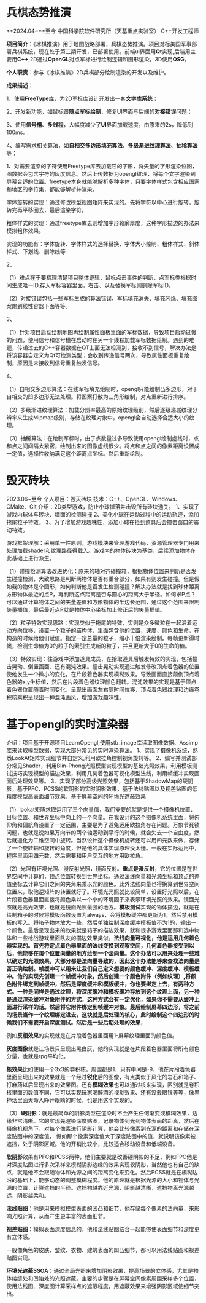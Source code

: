 # 兵棋态势推演

**2024.04~**至今       中国科学院软件研究所（天基重点实验室）    C++开发工程师

**项目简介**：《冰棋推演》用于地图战略部署，兵棋态势推演。项目对标美国军事部署兵棋系统，现在处于第三期开发，已部署使用。前端ui界面用**Qt**实现,后端用主要用**C++**,2D通过**OpenGL**对点军标进行绘制逻辑和图形渲染，3D使用**OSG**。

**个人职责**：参与《冰棋推演》2D兵棋部分绘制渲染的开发以及维护。

**成果描述：**

1、使用**FreeType**库，为2D军标库设计开发出一套**文字库系统**；

2、开发新功能，如鼠标跟**随点军标绘制**，修复UI界面与后端的**对接错误**问题；

3、使用**信号槽**、**多线程**，大幅度减少了**UI**界面加载速度，由原来的2s，降低到100ms。

4、编写需求相关算法，如**自相交多边形填充算法**、**多级渐进纹理算法**、**抽稀算法**等；



1、对需要渲染的字符使用Freetype库去加载它的字形，将矢量的字形渲染位图，图数据会包含字符的灰度信息。然后上传数据为opengl纹理，将每个文字渲染到屏幕合适的位置。freetype本身就能够解析多种字体，只要字体样式包含相应国家和地区的字符集，都能够解析并渲染。

字体旋转的实现：通过修改模型视图矩阵来实现的。先将字符以中心进行旋转，旋转完再平移回去，最后渲染字符。

粗体样式的实现：通过freetype库去则增加字形轮廓厚度，这种字形描边的办法来模拟粗体效果。

实现的功能有：字体旋转、字体样式的选择替换、字体大小控制、粗体样式、斜体样式、下划线、删除线等

2、

（1）难点在于要梳理清楚项目整体逻辑，鼠标点击事件的判断，点军标类根据时间生成唯一ID,存入军标容器里面，右击、以及替换军标则删除军标ID。

（2）对接错误包括一些军标生成的算法错误、军标填充消失、填充闪烁、填充图案跑到线性容器下面等等。

3、

（1）针对项目启动绘制地图再绘制属性面板里面的军标数据，导致项目启动过慢的问题，使用信号和信号槽在启动时在另一个线程加载军标数据绘制。遇到的难题，传递过去的C++容器数据在QT上面无法检测到，接收不到信号，解决办法是将该容器自定义为Qt可检测类型；会收到传递信号两次，导致属性面板重复绘制，原因是未接收到信号重复触发信号。

4、

（1）自相交多边形算法：在线军标填充绘制时，opengl只能绘制凸多边形，对于自相交的凹多边形无法处理。将图案打散为三角形绘制，对点重新进行排序。

（2）多级渐进纹理算法：加载分辨率最高的原始纹理级别，然后逐级递减纹理分辨率来生成Mipmap级别，存储在纹理对象中。opengl会自动选择合适大小的纹理。

（3）抽稀算法：在绘制军标时，由于点数量过多导致使用opengl绘制虚线时，点和点之间间隔太紧密，绘制出来的图像虚线很少。将点和点之间的像素距离设置成一定值，选择性收纳满足这个距离点坐标。然后重新绘制。

# 毁灭砖块

2023.06~至今          个人项目：毁灭砖块          技术：C++、OpenGL、Windows、CMake、Git
介绍：2D类型游戏，防止小球掉落并击毁所有砖块通关。
1、实现了游戏内球体与砖块、墙面的检测碰撞
2、美化小球在运动过程中的运动轨迹，添加拖尾粒子特效。
3、为了增加游戏趣味性，添加小球在捡到道具后会撞击窗口的震动特效。

游戏框架理解：采用单一性原则，游戏模块来管理游戏代码，资源管理器专门用来处理加载shader和纹理路径得载入。游戏内的物体砖块为基类，后续添加物体在此基础上进行派生。

（1）碰撞检测算法改进优化：原来的轴对齐碰撞箱，根据物体位置来判断是否发生碰撞检测，大致思路是判断两物体是否有重合部分，如果有则发生碰撞。但是假如我的物体是个圆形，如何判断他是否发生检测碰撞？解决办法就是找到球体距离方形物体最近的点P，再判断这点距离是否与圆心的距离大于半径。如何求P点？可以通过计算物体之间的矢量差值和方形物体的半边长范围，通过这个范围来限制矢量插值，最后最近点P就是物体中心坐标加上修正后的矢量插值。

（2）粒子特效实现思路：实现类似于拖尾的特效，实则是众多微粒在一起沿着运动方向位移，设置一个粒子的结构体，里面包含他的位置、速度、颜色和生命，在构造的时候给他们赋值。指定一定总量的粒子，缩小十倍渲染绘制。每帧更新得时候，检测生命值为0的粒子的索引生成新的粒子，并且更新大于0的生命的值。

（3）特效实现：往游戏中添加道具成员，在拾取道具后触发特效的实现，包括撞击晃动、倒置画面、还有混沌效果。撞击晃动实现通过触发修改顶点着色器的位置使他发生一个微小的变化，在片段着色器实现模糊效果。导致画面直接颠倒顶点着色器的x,y坐标值，然后在片段着色器纹理颜色翻转。混沌效果的实现是基于顶点着色器位置随着时间变化，呈现出画面左右随时间位移，顶点着色器纹理和边缘卷积核乘积呈现出一种混沌画风，增加游戏趣味性。

# 基于opengl的实时渲染器

介绍：项目基于开源项目LearnOpengl,使用stb_image库读取图像数据、Assimp库来读取模型数据，实现大部分常见的实时渲染算法。
1、实现了摄像机系统，熟悉LookAt矩阵实现细节并自定义,利用欧拉角控制视角旋转等。
2、编写并测试部分常见Shader，利用Blin-Phong光照模型实现模型的基础光照效果，利用模板测试技巧实现模型的描边效果，利用几何着色器可视化模型法线，利用帧缓冲实现画面后处理效果等。
3、实现了部分高级光照效果，包括基于ShadowMap的硬阴影，基于PFC、PCSS的软阴影的实时阴影效果，基于法线贴图以及视差贴图的低精度模型高表面细节效果，基于屏幕空间的环境光遮蔽效果

（1）lookat矩阵求取运用了三个向量值，我们需要的就是提供一个摄像机位置、目标位置、和世界坐标中向上的一个向量。在我设计的这个摄像机系统里面，将俯仰角和偏航角设置了一定范围，主要是为了避免运用欧拉角存在问题。万象节死锁问题，也就是说如果万向节的两个轴运动到平行的时候，就会失去一个自由度，然后就退化为二维空间中旋转。当然设计这个摄像机旋转还可以用四元数来做，存储了一个旋转轴和旋转的角度，但是他的具体实现原理没太懂。一般在实际运用中，程序里面用四元数，然后需要和用户交互的地方用欧拉角。

（2）光照有环境光照、漫反射光照，镜面反射。**重点是漫反射**，它的位置是在世界空间中计算的，顶点位置转换到世界坐标，通过法线向量和光源坐标和顶点的差值坐标去计算它们之间的夹角来乘以光的颜色。此外法线向量也得换算到世界空间位置来，取他逆矩阵的转置就好了。环境光光照就比较简单，设置好光照以后，在片段着色器里面直接将颜色乘以一个小的环境因子来表示环境光照的效果。镜面光照就是高光效果，也就是镜面光照最强的地方。**模板测试**实现的物体描边，就是在绘制箱子的时候将模板函数设置为always，会将模板缓冲都更新为1。然后禁用模板的写入。将箱子物体放大一些，然后单独绘制深度缓冲模板值不为1的，输出一个颜色。最后呈现出来的效果就是箱子的描边效果，就和很多游戏里面那和选中物体和一些枪战游戏里面队友的描边效果类似。**法线向量可视化，**他是运用几何着色器实现的。首先将定点着色器里面的法线变换到观察空间，几何着色器接受到以后，他能够在每个位置向量的地方绘制一个法向量。这个办法可以用来处理一些难以确定的光照效果，大部分都是法向量导致的，因此这个办法能够来查找法向量是否正确绘制。**帧缓冲**可以用来让我们自己定义想要的颜色缓冲、深度缓冲、模板缓冲。**他的实现**先创建一个帧缓冲对象，然后创建一个颜色附件（例如纹理）,将颜色附件绑定到帧缓冲，然后是深度缓冲和模板缓冲，你也要绑定上去，有两种方式。一种是同样是通过纹理，将深度缓冲和模板缓冲存放到这个纹理上面，另一种是通过渲染缓冲对象附件的方式，这种方式会有一定优化，如果你不需要从缓冲上面进行采样的话。然后将它附件绑定到帧缓冲对象。最后绘制屏幕四边形，将之前的场景当作一个纹理绑定进去，这块就是后处理的核心，此时绘制这个四边形的时候我们不需要开启深度测试。然后是一些**后期处理的效果**，

例如**反相效果**的实现就是在片段着色器里面用1-屏幕纹理里面的颜色值。

**灰度图像**就是让场景只呈现出黑白灰，他的实现就是在片段着色器里面将所有颜色分量，也就是rpg平均化。

**核效果**比如使用一个3x3的卷积核，周围都是1，只有中间是-9，他在片段着色器里面呈现出来的效果就是一个经过**锐化**后的图像，有点类似于风化的岩石和箱子、打麻药以后呈现出来的效果图。还有**模糊效果**也可以通过核来实现，区别就是卷积核里面的数值不同，它可以实现玩家喝醉酒的视觉效果、还有没戴眼镜等等，像黑神话里面天命人睁开眼睛的时候，也是用这个实现的。

（3）**硬阴影**：就是最简单的阴影类型在渲染时不会产生任何渐变或模糊效果，边缘非常清晰。它的实现先渲染深度贴图，记录物体到光到物体表面的距离，然后在摄像机视角下，对每个像素进行阴影计算，他会比较像素到光源的距离和存储在深度贴图中的深度值，
假如那个像素深度值大于深度贴图中的值，就说明该像素被遮挡，处于阴影区域。他的开销比较小，比较适合移动设备和低端设备。

​	**软阴影**效果有PFC和PCSS两种，他们主要就是改善硬阴影的不足，例如FPC他是对深度贴图进行多次采样来模糊阴影边缘的效果实现软阴影，当然他也有自己的缺点，就是他不会跟随物体和光源之间的距离变化来变化。然后PCSS就是在模糊边沿的基础上，能够动态的调整模糊程度。他的原理就是根据光源的大小和物体与光源的位置，计算遮挡的半径。遮挡物越靠近光源，阴影越清晰，遮挡物离光源越远，阴影越柔和。

**法线贴图**：他是用来模拟模型表面的凹凸和细节，他存储每个像素的法向量，来影响光照计算，从而产生更丰富的表面细节。

**视差贴图**：模拟表面深度信息的，他和法线贴图结合一起能够使表面细节和深度更有立体感。

一般像角色的皮肤、皱纹、衣物、建筑表面的凹凸细节，都可以用法线贴图和视差贴图实现。

**环境光遮蔽SSOA**：通过全局光照来增加阴影效果，提高场景的立体感，尤其是物体接缝处和凹陷处的光照遮蔽。主要的步骤是在屏幕空间像素周围采样多个位置，使用法线图、深度图计算采样点的遮蔽程度，用遮蔽效果来增强阴影区域使细节突出。